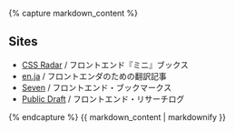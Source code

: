 {% capture markdown_content %}

## Sites

- [CSS Radar](http://css.studiomohawk.com) / フロントエンド『ミニ』ブックス
- [en.ja](http://enja.studiomohawk.com/) / フロントエンダのための翻訳記事
- [Seven](http://seven.studiomohawk.com/) / フロントエンド・ブックマークス
- [Public Draft](http://publicdraft.studiomohawk.com/) / フロントエンド・リサーチログ

{% endcapture %}
{{ markdown_content | markdownify }}
